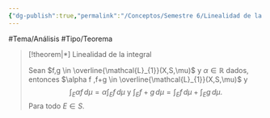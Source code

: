 ```yaml
---
{"dg-publish":true,"permalink":"/Conceptos/Semestre 6/Linealidad de la integral/"}
---
```


#Tema/Análisis #Tipo/Teorema

> [!theorem|*] Linealidad de la integral
> 
> Sean $f,g \in \overline{\mathcal{L}_{1}}(X,S,\mu)$ y $\alpha \in \mathbb{R}$ dados, entonces $\alpha f ,f+g \in \overline{\mathcal{L}_{1}}(X,S,\mu)$ y 
> $$\int_{E}^{} \alpha f \, d\mu = \alpha \int_{E}^{} f \, d\mu \text{ y } \int_{E}^{} f+g \, d\mu =\int_{E}^{} f \, d\mu +\int_{E}^{} g \, d\mu .$$
> Para todo $E \in S$.




